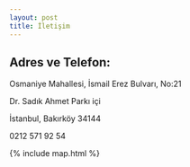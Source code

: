 ```yaml
---
layout: post
title: İletişim
---
```


## Adres ve Telefon:

Osmaniye Mahallesi, İsmail Erez Bulvarı, No:21

Dr. Sadık Ahmet Parkı içi

İstanbul, Bakırköy 34144

0212 571 92 54

{% include map.html %}
